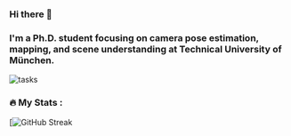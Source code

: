 ### Hi there 👋
### I'm a Ph.D. student focusing on camera pose estimation, mapping, and scene understanding at Technical University of München. 
<!--
**yanyan-li/yanyan-li** is a ✨ _special_ ✨ repository because its `README.md` (this file) appears on your GitHub profile.

Here are some ideas to get you started:

- 🔭 I’m currently working on ...
- 🌱 I’m currently learning ...
- 👯 I’m looking to collaborate on ...
- 🤔 I’m looking for help with ...
- 💬 Ask me about ...
- 📫 How to reach me: ...
- 😄 Pronouns: ...
- ⚡ Fun fact: ... 
---


-->
![tasks](venom.gif)

### :fire: My Stats :
[![GitHub Streak](https://github-readme-streak-stats.herokuapp.com/?user=yanyan-li)

